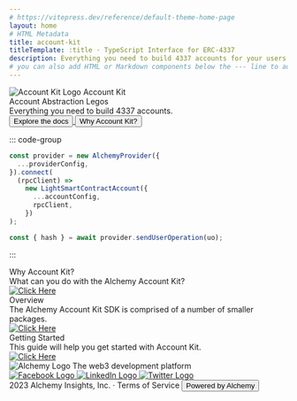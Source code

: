 ```yaml
---
# https://vitepress.dev/reference/default-theme-home-page
layout: home
# HTML Metadata
title: account-kit
titleTemplate: :title · TypeScript Interface for ERC-4337
description: Everything you need to build 4337 accounts for your users
# you can also add HTML or Markdown components below the --- line to add custom HTML or Markdown content (eg: https://github.com/wagmi-dev/viem/blob/main/site/index.md?plain=1)
---
```


<div class="Global">
  <div class="Main">
    <div class="Hero">
      <div class="Hero Info">
        <div class="Hero Info LogoTitle">
          <img src="/kit-logo.svg" alt="Account Kit Logo" />
          <span>Account Kit</span>
        </div>
        <div class="Hero Info Title">
          Account Abstraction Legos
        </div>
        <div class="Hero Info SubTitle">
          Everything you need to build 4337 accounts.
        </div>
        <div class="Hero Info ButtonGroup">
          <a rel="noopener noreferrer" href="./getting-started.html">
            <button class="ExploreTheDocsButton">Explore the docs</button>
          </a>
          <a rel="noopener noreferrer" href="./packages/overview.html">
            <button class="WhyAccountKitButton">Why Account Kit?</button>
          </a>
        </div>
      </div>
<!-- needs to be formatted differently to work in markdown -->
<div class="vp-doc">

::: code-group

```typescript [getStarted.ts]
const provider = new AlchemyProvider({
  ...providerConfig,
}).connect(
  (rpcClient) =>
    new LightSmartContractAccount({
      ...accountConfig,
      rpcClient,
    })
);

const { hash } = await provider.sendUserOperation(uo);
```

:::

</div>
    </div>
  </div>
  <div class="LinkCardGroup">
    <div class="LinkCard Intro">
      <div class="LinkCardContent">
        <div class="LinkCardHeading">Why Account Kit?</div>
        <div class="LinkCardSubHeading">
          What can you do with the Alchemy Account Kit?
        </div>
      </div>
      <div class="LinkCardCTA">
        <a rel="noopener noreferrer" href="./introduction.html">
          <img src="/arrow-right.svg" alt="Click Here" />
        </a>
      </div>
    </div>
    <div class="LinkCard Overview">
      <div class="LinkCardContent">
        <div class="LinkCardHeading">Overview</div>
        <div class="LinkCardSubHeading">
          The Alchemy Account Kit SDK is comprised of a number of smaller
          packages.
        </div>
      </div>
      <div class="LinkCardCTA">
        <a rel="noopener noreferrer" href="./packages/overview.html">
          <img src="/arrow-right.svg" alt="Click Here" />
        </a>
      </div>
    </div>
    <div class="LinkCard GetStarted">
      <div class="LinkCardContent">
        <div class="LinkCardHeading">Getting Started</div>
        <div class="LinkCardSubHeading">
          This guide will help you get started with Account Kit.
        </div>
      </div>
      <div class="LinkCardCTA">
        <a rel="noopener noreferrer" href="./getting-started.html">
          <img src="/arrow-right.svg" alt="Click Here" />
        </a>
      </div>
    </div>
  </div>
  <div class="Footer">
    <div class="FooterContent">
      <div class="FooterLeftContent">
        <img src="/alchemy.svg" alt="Alchemy Logo" />
        <text>The web3 development platform</text>
      </div>
      <div class="FooterSocialLinkGroup">
        <a target="_blank" href="https://www.facebook.com/alchemyplatform/">
          <img src="/fb.svg" alt="Facebook Logo" />
        </a>
        <a target="_blank" href="https://www.linkedin.com/company/alchemyinc/">
          <img src="/linkedin.svg" alt="LinkedIn Logo" />
        </a>
        <a target="_blank" href="https://twitter.com/AlchemyPlatform/">
          <img src="/twitter.svg" alt="Twitter Logo" />
        </a>
      </div>
    </div>
    <div class="FooterDivider"></div>
    <div class="FooterCopyRight">
      <text>2023 Alchemy Insights, Inc. · Terms of Service</text>
      <a target="_blank" href="https://www.alchemy.com">
        <button class="FooterCopyRightButton">Powered by Alchemy</button>
      </a>
    </div>
  </div>
</div>
